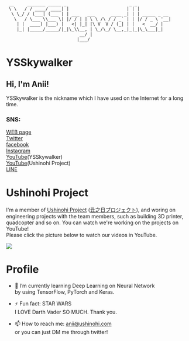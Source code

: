 ```
 __     _______ _____ _                        _ _             
 \ \   / / ____/ ____| |                      | | |            
  \ \_/ / (___| (___ | | ___   ___      ____ _| | | _____ _ __ 
   \   / \___ \\___ \| |/ / | | \ \ /\ / / _` | | |/ / _ \ '__|
    | |  ____) |___) |   <| |_| |\ V  V / (_| | |   <  __/ |   
    |_| |_____/_____/|_|\_\\__, | \_/\_/ \__,_|_|_|\_\___|_|   
                            __/ |                              
                           |___/                               
```
<!--
**YSSkywalker/YSSkywalker** is a ✨ _special_ ✨ repository because its `README.md` (this file) appears on your GitHub profile.

Here are some ideas to get you started:

- 🔭 I’m currently working on ...
- 🌱 I’m currently learning ...
- 👯 I’m looking to collaborate on ...
- 🤔 I’m looking for help with ...
- 💬 Ask me about ...
- 📫 How to reach me: ...
- 😄 Pronouns: ...
- ⚡ Fun fact: ...
-->

# YSSkywalker
## Hi, I'm Anii!
YSSkywalker is the nickname which I have used on the Internet for a long time.
### SNS:  
[WEB page](https://www.ushinohi.com)  
[Twitter](https://twitter.com/YSSkywalker)  
[facebook](https://www.facebook.com/yukimurasakiskywalker)  
[Instagram](https://www.instagram.com/ysskywalker/)  
[YouTube](https://www.youtube.com/channel/UCNIXXbCX91p3pnZ-UsYA2oQ)(YSSkywalker)  
[YouTube](https://www.youtube.com/channel/UCvTSx-2FzWu-x_wDwKjXN5A)(Ushinohi Project)  
[LINE](https://lin.ee/1jokpiK)  

# Ushinohi Project
I'm a member of [Ushinohi Project](https://twitter.com/UshinohiProject) ([丑之日プロジェクト](https://twitter.com/UshinohiProject)), and woring on engineering projects with the team members, such as building 3D printer, quadcopter and so on. You can watch we're working on the projects on YouTube!  
Please click the picture below to watch our videos in YouTube.

[![](https://img.youtube.com/vi/zIvZpHonD8g/0.jpg)](https://www.youtube.com/watch?v=zIvZpHonD8g)

# Profile
- 🌱 I’m currently learning Deep Learning on Neural Network  
by using TensorFlow, PyTorch and Keras.

- ⚡ Fun fact: STAR WARS  
I LOVE Darth Vader SO MUCH. Thank you.

- 📫 How to reach me: anii@ushinohi.com  
or you can just DM me through twitter!